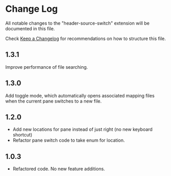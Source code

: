 # Change Log

All notable changes to the "header-source-switch" extension will be documented in this file.

Check [Keep a Changelog](http://keepachangelog.com/) for recommendations on how to structure this file.

## 1.3.1 

Improve performance of file searching.

## 1.3.0

Add toggle mode, which automatically opens associated mapping files when the current pane switches to a new file.

## 1.2.0

- Add new locations for pane instead of just right (no new keyboard shortcut)
- Refactor pane switch code to take enum for location.

## 1.0.3

- Refactored code. No new feature additions.
